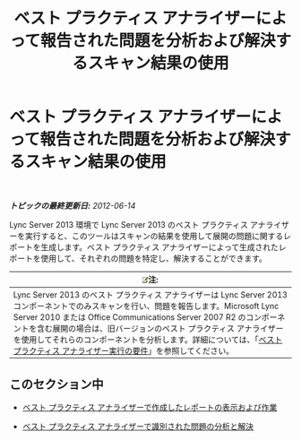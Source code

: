 ﻿---
title: ベスト プラクティス アナライザーによって報告された問題を分析および解決するスキャン結果の使用
TOCTitle: ベスト プラクティス アナライザーによって報告された問題を分析および解決するスキャン結果の使用
ms:assetid: cf1154a6-4de3-4d14-b99b-73a88014347b
ms:mtpsurl: https://technet.microsoft.com/ja-jp/library/Gg591350(v=OCS.15)
ms:contentKeyID: 48273619
ms.date: 05/19/2016
mtps_version: v=OCS.15
ms.translationtype: HT
---

# ベスト プラクティス アナライザーによって報告された問題を分析および解決するスキャン結果の使用

 

_**トピックの最終更新日:** 2012-06-14_

Lync Server 2013 環境で Lync Server 2013 のベスト プラクティス アナライザーを実行すると、このツールはスキャンの結果を使用して展開の問題に関するレポートを生成します。ベスト プラクティス アナライザーによって生成されたレポートを使用して、それぞれの問題を特定し、解決することができます。

<table>
<thead>
<tr class="header">
<th><img src="images/Gg412781.note(OCS.15).gif" title="note" alt="note" />注:</th>
</tr>
</thead>
<tbody>
<tr class="odd">
<td>Lync Server 2013 のベスト プラクティス アナライザーは Lync Server 2013 コンポーネントでのみスキャンを行い、問題を報告します。Microsoft Lync Server 2010 または Office Communications Server 2007 R2 のコンポーネントを含む展開の場合は、旧バージョンのベスト プラクティス アナライザーを使用してそれらのコンポーネントを分析します。詳細については、「<a href="lync-server-2013-requirements-for-running-best-practices-analyzer.md">ベスト プラクティス アナライザー実行の要件</a>」を参照してください。</td>
</tr>
</tbody>
</table>


## このセクション中

  - [ベスト プラクティス アナライザーで作成したレポートの表示および作業](lync-server-2013-viewing-and-working-with-reports-created-by-best-practices-analyzer.md)

  - [ベスト プラクティス アナライザーで識別された問題の分析と解決](lync-server-2013-analyzing-and-resolving-issues-identified-by-best-practices-analyzer.md)

